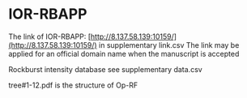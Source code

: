 # IOR-RBAPP
The link of IOR-RBAPP: [http://8.137.58.139:10159/](http://8.137.58.139:10159/) in supplementary link.csv
The link may be applied for an official domain name when the manuscript is accepted

Rockburst intensity database see supplementary data.csv

tree#1-12.pdf is the structure of Op-RF
